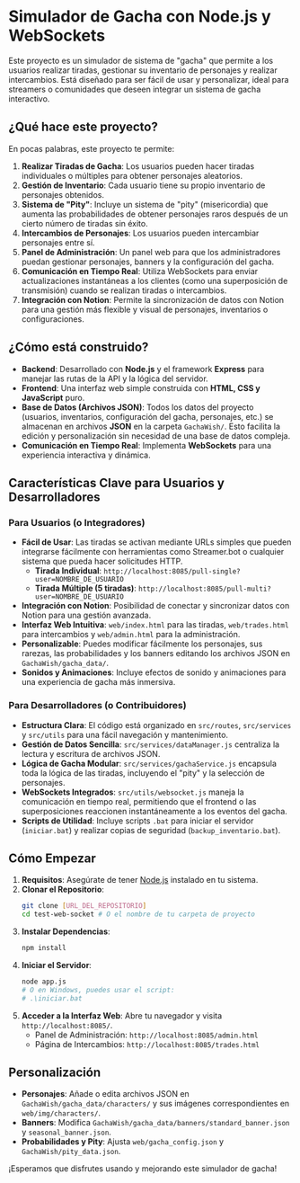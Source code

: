 # Simulador de Gacha con Node.js y WebSockets

Este proyecto es un simulador de sistema de "gacha" que permite a los usuarios realizar tiradas, gestionar su inventario de personajes y realizar intercambios. Está diseñado para ser fácil de usar y personalizar, ideal para streamers o comunidades que deseen integrar un sistema de gacha interactivo.

## ¿Qué hace este proyecto?

En pocas palabras, este proyecto te permite:

1.  **Realizar Tiradas de Gacha**: Los usuarios pueden hacer tiradas individuales o múltiples para obtener personajes aleatorios.
2.  **Gestión de Inventario**: Cada usuario tiene su propio inventario de personajes obtenidos.
3.  **Sistema de "Pity"**: Incluye un sistema de "pity" (misericordia) que aumenta las probabilidades de obtener personajes raros después de un cierto número de tiradas sin éxito.
4.  **Intercambios de Personajes**: Los usuarios pueden intercambiar personajes entre sí.
5.  **Panel de Administración**: Un panel web para que los administradores puedan gestionar personajes, banners y la configuración del gacha.
6.  **Comunicación en Tiempo Real**: Utiliza WebSockets para enviar actualizaciones instantáneas a los clientes (como una superposición de transmisión) cuando se realizan tiradas o intercambios.
7.  **Integración con Notion**: Permite la sincronización de datos con Notion para una gestión más flexible y visual de personajes, inventarios o configuraciones.

## ¿Cómo está construido?

*   **Backend**: Desarrollado con **Node.js** y el framework **Express** para manejar las rutas de la API y la lógica del servidor.
*   **Frontend**: Una interfaz web simple construida con **HTML, CSS y JavaScript** puro.
*   **Base de Datos (Archivos JSON)**: Todos los datos del proyecto (usuarios, inventarios, configuración del gacha, personajes, etc.) se almacenan en archivos **JSON** en la carpeta `GachaWish/`. Esto facilita la edición y personalización sin necesidad de una base de datos compleja.
*   **Comunicación en Tiempo Real**: Implementa **WebSockets** para una experiencia interactiva y dinámica.

## Características Clave para Usuarios y Desarrolladores

### Para Usuarios (o Integradores)

*   **Fácil de Usar**: Las tiradas se activan mediante URLs simples que pueden integrarse fácilmente con herramientas como Streamer.bot o cualquier sistema que pueda hacer solicitudes HTTP.
    *   **Tirada Individual**: `http://localhost:8085/pull-single?user=NOMBRE_DE_USUARIO`
    *   **Tirada Múltiple (5 tiradas)**: `http://localhost:8085/pull-multi?user=NOMBRE_DE_USUARIO`
*   **Integración con Notion**: Posibilidad de conectar y sincronizar datos con Notion para una gestión avanzada.
*   **Interfaz Web Intuitiva**: `web/index.html` para las tiradas, `web/trades.html` para intercambios y `web/admin.html` para la administración.
*   **Personalizable**: Puedes modificar fácilmente los personajes, sus rarezas, las probabilidades y los banners editando los archivos JSON en `GachaWish/gacha_data/`.
*   **Sonidos y Animaciones**: Incluye efectos de sonido y animaciones para una experiencia de gacha más inmersiva.

### Para Desarrolladores (o Contribuidores)

*   **Estructura Clara**: El código está organizado en `src/routes`, `src/services` y `src/utils` para una fácil navegación y mantenimiento.
*   **Gestión de Datos Sencilla**: `src/services/dataManager.js` centraliza la lectura y escritura de archivos JSON.
*   **Lógica de Gacha Modular**: `src/services/gachaService.js` encapsula toda la lógica de las tiradas, incluyendo el "pity" y la selección de personajes.
*   **WebSockets Integrados**: `src/utils/websocket.js` maneja la comunicación en tiempo real, permitiendo que el frontend o las superposiciones reaccionen instantáneamente a los eventos del gacha.
*   **Scripts de Utilidad**: Incluye scripts `.bat` para iniciar el servidor (`iniciar.bat`) y realizar copias de seguridad (`backup_inventario.bat`).

## Cómo Empezar

1.  **Requisitos**: Asegúrate de tener [Node.js](https://nodejs.org/) instalado en tu sistema.
2.  **Clonar el Repositorio**:
    ```bash
    git clone [URL_DEL_REPOSITORIO]
    cd test-web-socket # O el nombre de tu carpeta de proyecto
    ```
3.  **Instalar Dependencias**:
    ```bash
    npm install
    ```
4.  **Iniciar el Servidor**:
    ```bash
    node app.js
    # O en Windows, puedes usar el script:
    # .\iniciar.bat
    ```
5.  **Acceder a la Interfaz Web**: Abre tu navegador y visita `http://localhost:8085/`.
    *   Panel de Administración: `http://localhost:8085/admin.html`
    *   Página de Intercambios: `http://localhost:8085/trades.html`

## Personalización

*   **Personajes**: Añade o edita archivos JSON en `GachaWish/gacha_data/characters/` y sus imágenes correspondientes en `web/img/characters/`.
*   **Banners**: Modifica `GachaWish/gacha_data/banners/standard_banner.json` y `seasonal_banner.json`.
*   **Probabilidades y Pity**: Ajusta `web/gacha_config.json` y `GachaWish/pity_data.json`.

¡Esperamos que disfrutes usando y mejorando este simulador de gacha!
